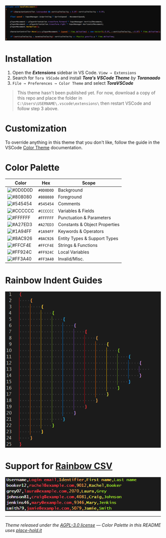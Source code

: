 ![ToraVSCode](samples/code.png)

# Installation

1. Open the _**Extensions**_ sidebar in VS Code. `View → Extensions`
2. Search for `Tora VSCode` and install _**Tora's VSCode Theme** by **Toranaado**_
3. `File → Preferences → Color Theme` and select _**ToraVSCode**_

> This theme hasn't been published yet. For now, download a copy of this repo and place the folder in `C:\Users\USERNAME\.vscode\extensions\` then restart VSCode and follow step 3 above.

# Customization

To override anything in this theme that you don't like, follow the guide in the VSCode [Color Theme](https://code.visualstudio.com/api/extension-guides/color-theme) documentation.

# Color Palette
| Color                                              | Hex       | Scope                         |
| -------------------------------------------------- | --------- | ----------------------------- |
| ![#0D0D0D](https://place-hold.it/32/0D0D0D/0D0D0D) | `#0D0D0D` | Background                    |
| ![#808080](https://place-hold.it/32/808080/808080) | `#808080` | Foreground                    |
| ![#545454](https://place-hold.it/32/545454/545454) | `#545454` | Comments                      |
| ![#CCCCCC](https://place-hold.it/32/CCCCCC/CCCCCC) | `#CCCCCC` | Variables & Fields            |
| ![#FFFFFF](https://place-hold.it/32/FFFFFF/FFFFFF) | `#FFFFFF` | Punctuation & Parameters      |
| ![#A27ED3](https://place-hold.it/32/A27ED3/A27ED3) | `#A27ED3` | Constants & Object Properties |
| ![#1A94FF](https://place-hold.it/32/1A94FF/1A94FF) | `#1A94FF` | Keywords & Operators          |
| ![#8AC926](https://place-hold.it/32/8AC926/8AC926) | `#8AC926` | Entity Types & Support Types  |
| ![#FFCF4E](https://place-hold.it/32/FFCF4E/FFCF4E) | `#FFCF4E` | Strings & Functions           |
| ![#FF924C](https://place-hold.it/32/FF924C/FF924C) | `#FF924C` | Local Variables               |
| ![#FF3A40](https://place-hold.it/32/FF3A40/FF3A40) | `#FF3A40` | Invalid/Misc.                 |

# Rainbow Indent Guides

![RainbowGuides](samples/guides.png)

# Support for [Rainbow CSV](https://github.com/mechatroner/vscode_rainbow_csv)

![RainbowCSV](samples/csv.png)

---
###### Theme released under the [AGPL-3.0 license](https://github.com/TehSeph/ToraVSCode/blob/main/LICENSE.MD) &mdash; Color Palette in this README uses [place-hold.it](https://place-hold.it/)
